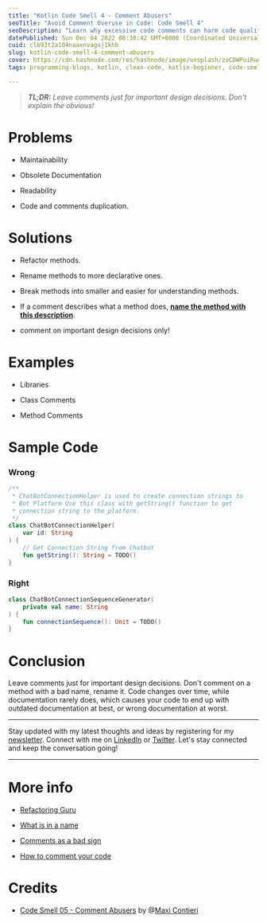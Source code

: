 ```yaml
---
title: "Kotlin Code Smell 4 - Comment Abusers"
seoTitle: "Avoid Comment Overuse in Code: Code Smell 4"
seoDescription: "Learn why excessive code comments can harm code quality and discover solutions to improve code maintainability and readability. Find examples and tips."
datePublished: Sun Dec 04 2022 08:30:42 GMT+0000 (Coordinated Universal Time)
cuid: clb93t2a104naaxnvaguj1khb
slug: kotlin-code-smell-4-comment-abusers
cover: https://cdn.hashnode.com/res/hashnode/image/unsplash/zoCDWPuiRuA/upload/v1669836538952/BPgqADuAfO.jpeg
tags: programming-blogs, kotlin, clean-code, kotlin-beginner, code-smell-1

---
```


> ***TL;DR:*** *Leave comments just for important design decisions. Don't explain the obvious!*

# Problems

* Maintainability
    
* Obsolete Documentation
    
* Readability
    
* Code and comments duplication.
    

# Solutions

* Refactor methods.
    
* Rename methods to more declarative ones.
    
* Break methods into smaller and easier for understanding methods.
    
* If a comment describes what a method does, [**name the method with this description**](https://maximilianocontieri.com/refactoring-005-replace-comment-with-function-name).
    
* comment on important design decisions only!
    

# Examples

* Libraries
    
* Class Comments
    
* Method Comments
    

# Sample Code

### Wrong

```kotlin
/**
 * ChatBotConnectionHelper is used to create connection strings to
 * Bot Platform Use this class with getString() function to get 
 * connection string to the platform.
 */
class ChatBotConnectionHelper(
    var id: String
) {
    // Get Connection String from Chatbot
    fun getString(): String = TODO()
}
```

### Right

```kotlin
class ChatBotConnectionSequenceGenerator(
    private val name: String
) {
    fun connectionSequence(): Unit = TODO()
}
```

# Conclusion

Leave comments just for important design decisions. Don't comment on a method with a bad name, rename it. Code changes over time, while documentation rarely does, which causes your code to end up with outdated documentation at best, or wrong documentation at worst.

---

Stay updated with my latest thoughts and ideas by registering for my [newsletter](https://yonatankarp.com/newsletter). Connect with me on [LinkedIn](https://www.linkedin.com/in/yonatankarp/) or [Twitter](https://twitter.com/yonatan_karp). Let's stay connected and keep the conversation going!

---

# More info

* [Refactoring Guru](https://refactoring.guru/es/smells/comments)
    
* [What is in a name](https://maximilianocontieri.com/what-exactly-is-a-name-part-i-the-quest)
    
* [Comments as a bad sign](https://dev.to/alexbunardzic/code-comments-are-a-sign-that-something-s-off-19e1)
    
* [How to comment your code](https://arter.dev/how-to-comment-your-code-like-a-boss)
    

# Credits

* [Code Smell 05 - Comment Abusers](https://maximilianocontieri.com/code-smell-05-comment-abusers) by @[Maxi Contieri](@mcsee)